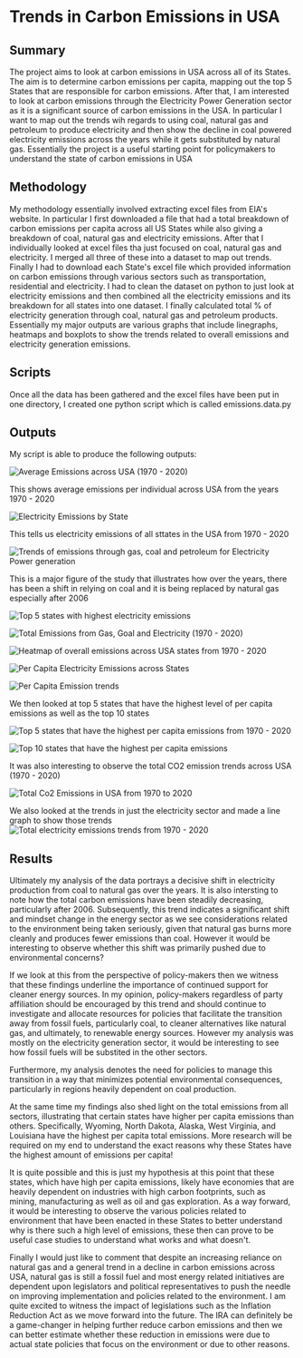 
# Trends in Carbon Emissions in USA 

## Summary
The project aims to look at carbon emissions in USA across all of its States. The aim is to determine carbon emissions per capita, mapping out the top 5 States that are responsible for carbon emissions. After that, I am interested to look at carbon emissions through the Electricity Power Generation sector as it is a significant source of carbon emissions in the USA. In particular I want to map out the trends wih regards to using coal, natural gas and petroleum to produce electricity and then show the decline in coal powered electricity emissions across the years while it gets substituted by natural gas.
Essentially the project is a useful starting point for policymakers to understand the state of carbon emissions in USA

## Methodology
My methodology essentially involved extracting excel files from EIA's website. In particular I first downloaded a file that had a total breakdown of carbon emissions per capita across all US States while also giving a breakdown of coal, natural gas and electricity emissions. After that I individually looked at excel files tha just focused on coal, natural gas and electricity. I merged all three of these into a dataset to map out trends. Finally I had to download each State's excel file which provided information on carbon emissions through various sectors such as transportation, residential and electricity. I had to clean the dataset on python to just look at electricity emissions and then combined all the electricity emissions and its breakdown for all states into one dataset. I finally calculated total % of electricity generation through coal, natural gas and petroleum products.
Essentially my major outputs are various graphs that include linegraphs, heatmaps and boxplots to show the trends related to overall emissions and electricity generation emissions.

## Scripts

Once all the data has been gathered and the excel files have been put in one directory, I created one python script which is called emissions.data.py

## Outputs 

My script is able to produce the following outputs:

![Average Emissions across USA (1970 - 2020)](AverageEmissions_trends.png)

This shows average emissions per individual across USA from the years 1970 - 2020

![Electricity Emissions by State](Electricity_by_state.png.png)

This tells us electricity emissions of all sttates in the USA from 1970 - 2020

![Trends of emissions through gas, coal and petroleum for Electricity Power generation](Electricity_Change_In_FossilFuels.png)

This is a major figure of the study that illustrates how over the years, there has been a shift in relying on coal and it is being replaced by natural gas especially after 2006

![Top 5 states with highest electricity emissions](Electricity_Emissions_Top_5_States.png)

![Total Emissions from Gas, Goal and Electricity (1970 - 2020)](Gas_Coal_Electricity_Emissions.png)

![Heatmap of overall emissions across USA states from 1970 - 2020](heatmap_emissions.png)

![Per Capita Electricity Emissions across States](Per_Capita_for_Electricity.png)

![Per Capita Emission trends](PerCapitaEmissions_trends.png)

We then looked at top 5 states that have the highest level of per capita emissions as well as the top 10 states

![Top 5 states that have the highest per capita emissions from 1970 - 2020](Top_5_States_Emissions_seaborn.png)

![Top 10 states that have the highest per capita emissions](Top_10_Emissions_Boxplot_Per_Capita.png)

It was also interesting to observe the total CO2 emission trends across USA (1970 - 2020)

![Total Co2 Emissions in USA from 1970 to 2020](Total_CO2_Emissions_Trend.png)

We also looked at the trends in just the electricity sector and made a line graph to show those trends
![Total electricity emissions trends from 1970 - 2020](Total_Electricity_All_States.png)


## Results

Ultimately my analysis of the data portrays a decisive shift in electricity production from coal to natural gas over the years. It is also intersting to note how the total carbon emissions have been steadily decreasing, particularly after 2006. Subsequently, this trend indicates a significant shift and mindset change in the energy sector as we see considerations related to the environment being taken seriously, given that natural gas burns more cleanly and produces fewer emissions than coal. However it would be interesting to observe whether this shift was primarily pushed due to environmental concerns?

If we look at this from the perspective of policy-makers then we witness that these findings underline the importance of continued support for cleaner energy sources. In my opinion, policy-makers regardless of party affiliation should be encouraged by this trend and should continue to investigate and allocate resources for policies that facilitate the transition away from fossil fuels, particularly coal, to cleaner alternatives like natural gas, and ultimately, to renewable energy sources. However my analysis was mostly on the electricity generation sector, it would be interesting to see how fossil fuels will be substited in the other sectors.

Furthermore,  my analysis denotes the need for policies to manage this transition in a way that minimizes potential environmental consequences, particularly in regions heavily dependent on coal production.

At the same time my findings also shed light on the total emissions from all sectors, illustrating that certain states have higher per capita emissions than others. Specifically, Wyoming, North Dakota, Alaska, West Virginia, and Louisiana have the highest per capita total emissions. More research will be required on my end to understand the exact reasons why these States have the highest amount of emissions per capita!

It is quite possible and this is just my hypothesis at this point that these states, which have high per capita emissions, likely have economies that are heavily dependent on industries with high carbon footprints, such as mining, manufacturing as well as oil and gas exploration. As a way forward, it would be interesting to observe the various policies related to environment that have been enacted in these States to better understand why is there such a high level of emissions, these then can prove to be useful case studies to understand what works and what doesn't.

Finally I would just like to comment that despite an increasing reliance on natural gas and a general trend in a decline in carbon emissions across USA, natural gas is still a fossil fuel and most energy related initiatives are dependent upon legislators and political representatives to push the needle on improving implementation and policies related to the environment. I am quite excited to witness the impact of legislations such as the Inflation Reduction Act as we move forward into the future. The IRA can definitely be a game-changer in helping further reduce carbon emissions and then we can better estimate whether these reduction in emissions were due to actual state policies that focus on the environment or due to other reasons.

